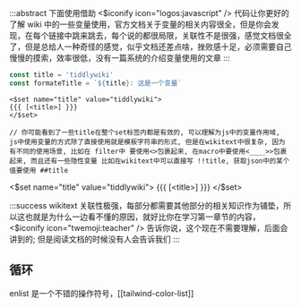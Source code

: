 :::abstract
下面使用借助 <$iconify icon="logos:javascript" /> 代码让你更好的了解 wiki 中的一些变量使用，官方文档关于变量的相关内容很全，但是你会发现，在每个链接中跳来跳去，每个说的都很局限，关联性不是很强，感觉文档很全了，但是总给人一种奇怪的感觉，似乎文档还差点啥，挫败感十足，必须需要自己慢慢的摸索，效率很低，没有一篇系统的介绍变量使用的文章
:::

```js
const title = 'tiddlywiki'
const formateTitle = `${title}: 这是一个变量`
```

```wikitext
<$set name="title" value="tiddlywiki">
{{{ [<title>] }}}
</$set>

// 你可能看到了一些title在整个set标签内都是有效的, 可以理解为js中的变量作用域, js中使用变量的方式除了直接使用就是模板字符串的形式, 但是在wikitext中很复杂, 因为有不同的使用场景, 比如在 filter中 要使用<>包裹起来, 在macro中要使用<____>>包裹起来, 而且还有一些隐性变量 比如在wikitext中可以直接写 !!title, 获取json中的某个值要使用 ##title
```

<$set name="title" value="tiddlywiki">
{{{ [<title>] }}}
</$set>

:::success
wikitext 关联性极强，每部分都需要其他部分的相关知识作为铺垫，所以这也就是为什么一边看不懂的原因，就好比你在学习第一章节的内容， <$iconify icon="twemoji:teacher" /> 告诉你说，这个现在不需要理解，后面会讲到的; 但是阅读文档的时候没有人会告诉我们
:::

## 循环

enlist 是一个不错的操作符号，[[tailwind-color-list]]